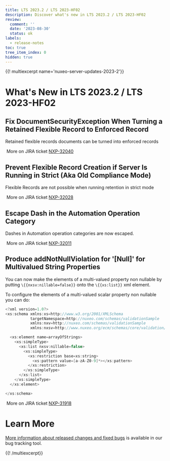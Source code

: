 ```yaml
---
title: LTS 2023.2 / LTS 2023-HF02
description: Discover what's new in LTS 2023.2 / LTS 2023-HF02
review:
  comment: ''
  date: '2023-08-30'
  status: ok
labels:
  - release-notes
toc: true
tree_item_index: 0
hidden: true
---
```


{{! multiexcerpt name='nuxeo-server-updates-2023-2'}}

# What's New in LTS 2023.2 / LTS 2023-HF02

## Fix DocumentSecurityException When Turning a Retained Flexible Record to Enforced Record

Retained flexible records documents can be turned into enforced records

<i class=fa fa-long-arrow-right aria-hidden=true></i>&nbsp;More on JIRA ticket [NXP-32040](https://jira.nuxeo.com/browse/NXP-32040)

## Prevent Flexible Record Creation if Server Is Running in Strict (Aka Old Compliance Mode)

Flexible Records are not possible when running retention in strict mode

<i class=fa fa-long-arrow-right aria-hidden=true></i>&nbsp;More on JIRA ticket [NXP-32028](https://jira.nuxeo.com/browse/NXP-32028)

## Escape Dash in the Automation Operation Category

Dashes in Automation operation categories are now escaped.

<i class=fa fa-long-arrow-right aria-hidden=true></i>&nbsp;More on JIRA ticket [NXP-32011](https://jira.nuxeo.com/browse/NXP-32011)

## Produce addNotNullViolation for '[Null]' for Multivalued String Properties

You can now make the elements of a multi-valued property non nullable by putting `\{{nxsv:nillable=false}}` onto the `\{{xs:list}}` xml element.

To configure the elements of a multi-valued scalar property non nullable you can do:

```Java
<?xml version=1.0?>
<xs:schema xmlns:xs=http://www.w3.org/2001/XMLSchema
           targetNamespace=http://nuxeo.com/schemas/validationSample
           xmlns:nxv=http://nuxeo.com/schemas/validationSample
           xmlns:nxsv=http://www.nuxeo.org/ecm/schemas/core/validation/>

  <xs:element name=arrayOfStrings>
    <xs:simpleType>
      <xs:list nxsv:nillable=false>
        <xs:simpleType>
          <xs:restriction base=xs:string>
            <xs:pattern value=[a-zA-Z0-9]*></xs:pattern>
          </xs:restriction>
        </xs:simpleType>
      </xs:list>
    </xs:simpleType>
  </xs:element>

</xs:schema>
```

<i class=fa fa-long-arrow-right aria-hidden=true></i>&nbsp;More on JIRA ticket [NXP-31918](https://jira.nuxeo.com/browse/NXP-31918)

# Learn More

[More information about released changes and fixed bugs](https://jira.nuxeo.com/secure/ReleaseNote.jspa?projectId=10011&version=22429) is available in our bug tracking tool.

{{! /multiexcerpt}}
